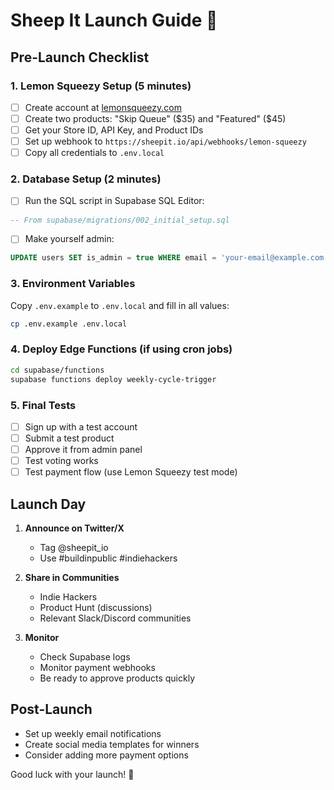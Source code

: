 # Sheep It Launch Guide 🚀

## Pre-Launch Checklist

### 1. Lemon Squeezy Setup (5 minutes)
- [ ] Create account at [lemonsqueezy.com](https://lemonsqueezy.com)
- [ ] Create two products: "Skip Queue" ($35) and "Featured" ($45)
- [ ] Get your Store ID, API Key, and Product IDs
- [ ] Set up webhook to `https://sheepit.io/api/webhooks/lemon-squeezy`
- [ ] Copy all credentials to `.env.local`

### 2. Database Setup (2 minutes)
- [ ] Run the SQL script in Supabase SQL Editor:
```sql
-- From supabase/migrations/002_initial_setup.sql
```
- [ ] Make yourself admin:
```sql
UPDATE users SET is_admin = true WHERE email = 'your-email@example.com';
```

### 3. Environment Variables
Copy `.env.example` to `.env.local` and fill in all values:
```bash
cp .env.example .env.local
```

### 4. Deploy Edge Functions (if using cron jobs)
```bash
cd supabase/functions
supabase functions deploy weekly-cycle-trigger
```

### 5. Final Tests
- [ ] Sign up with a test account
- [ ] Submit a test product
- [ ] Approve it from admin panel
- [ ] Test voting works
- [ ] Test payment flow (use Lemon Squeezy test mode)

## Launch Day

1. **Announce on Twitter/X**
   - Tag @sheepit_io
   - Use #buildinpublic #indiehackers

2. **Share in Communities**
   - Indie Hackers
   - Product Hunt (discussions)
   - Relevant Slack/Discord communities

3. **Monitor**
   - Check Supabase logs
   - Monitor payment webhooks
   - Be ready to approve products quickly

## Post-Launch

- Set up weekly email notifications
- Create social media templates for winners
- Consider adding more payment options

Good luck with your launch! 🎉